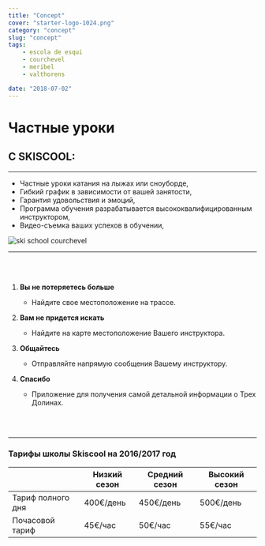 ```yaml
---
title: "Concept"
cover: "starter-logo-1024.png"
category: "concept"
slug: "concept"
tags:
    - escola de esqui
    - courchevel
    - meribel
    - valthorens

date: "2018-07-02"
---
```


# Частные уроки

## С SKISCOOL:

---

* Частные уроки катания на лыжах или сноуборде,
* Гибкий график в зависимости от вашей занятости,
* Гарантия удовольствия и эмоций,
* Программа обучения разрабатывается высококвалифицированным инструктором,
* Видео-съемка  ваших успехов в обучении,

![ski school courchevel](https://skiscool.com/dist/offpiste.jpg)

---
<br/>
<br/>


1. **Вы не потеряетесь больше**
    * Найдите свое местоположение на трассе.
    
2. **Вам не придется искать**
    * Найдите на карте местоположение Вашего инструктора.
    
3. **Общайтесь**
    * Отправляйте напрямую сообщения Вашему инструктору.
    
4. **Спасибо**
    * Приложение для получения самой детальной информации о Трех Долинах.


<br/>
<br/>

---

### Тарифы школы Skiscool на 2016/2017 год

|                       	| Низкий сезон 	| Средний сезон 	|   Высокий сезон	|
|-----------------------	|--------------	|----------------	|-----------------	|
| Тариф полного дня 	    |   400€/день  	|    450€/день   	|       500€/день 	|
| Почасовой тариф          	|     45€/час  	|      50€/час  	|        55€/час   	|

